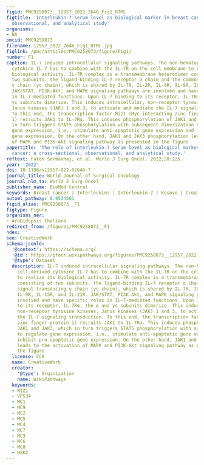 ```yaml
---
figid: PMC9258073__12957_2022_2646_Fig1_HTML
figtitle: 'Interleukin‑7 serum level as biological marker in breast cancer: a cross‑sectional,
  observational, and analytical study'
organisms:
- NA
pmcid: PMC9258073
filename: 12957_2022_2646_Fig1_HTML.jpg
figlink: /pmc/articles/PMC9258073/figure/Fig1/
number: F1
caption: IL-7 induced intracellular signaling pathways. The non-hematopoietic cell-derived
  cytokine IL-7 has to combine with the IL-7R on the cell membrane to realize its
  biological activity. IL-7R complex is a transmembrane heterodimer consisting of
  two subunits, the ligand-binding IL-7 receptor α chain and the common signal-transducing
  γ chain (γc chain), which is shared by IL-7R, IL-2R, IL-4R, IL-9R, IL-15R, and IL-21R.
  JAK/STAT, PI3K-Akt, and MAPK signaling pathways are involved and have specific roles
  in IL-7-mediated functions. Upon IL-7 binding to its receptor, IL-7Rα, the α and
  γc subunits dimerize. This induces intracellular, non-receptor tyrosine kinases,
  Janus kinases (JAK) 1 and 3, to activate and mediate the IL-7 signaling transduction.
  To this end, the transcription factor Miz1 (Myc-interacting zinc finger protein
  1) recruits JAK1 to IL-7Rα. This induces phosphorylation of JAK1 and JAK3, which
  in turn triggers STAT5 phosphorylation with subsequent dimerization to regulate
  gene expression, i.e., stimulate anti-apoptotic gene expression and inhibit pro-apoptotic
  gene expression. On the other hand, JAK1 and JAK3 phosphorylation leads to the activation
  of MAPK and PI3K-Akt signaling pathway as presented in the figure
papertitle: 'The role of interleukin‑7 serum level as biological marker in breast
  cancer: a cross‑sectional, observational, and analytical study.'
reftext: Faton Sermaxhaj, et al. World J Surg Oncol. 2022;20:225.
year: '2022'
doi: 10.1186/s12957-022-02646-7
journal_title: World Journal of Surgical Oncology
journal_nlm_ta: World J Surg Oncol
publisher_name: BioMed Central
keywords: Breast cancer | Interleukins | Interleukin-7 | Kosovo | Croatia | Biomarker
automl_pathway: 0.9534501
figid_alias: PMC9258073__F1
figtype: Figure
organisms_ner:
- Arabidopsis thaliana
redirect_from: /figures/PMC9258073__F1
ndex: ''
seo: CreativeWork
schema-jsonld:
  '@context': https://schema.org/
  '@id': https://pfocr.wikipathways.org/figures/PMC9258073__12957_2022_2646_Fig1_HTML.html
  '@type': Dataset
  description: IL-7 induced intracellular signaling pathways. The non-hematopoietic
    cell-derived cytokine IL-7 has to combine with the IL-7R on the cell membrane
    to realize its biological activity. IL-7R complex is a transmembrane heterodimer
    consisting of two subunits, the ligand-binding IL-7 receptor α chain and the common
    signal-transducing γ chain (γc chain), which is shared by IL-7R, IL-2R, IL-4R,
    IL-9R, IL-15R, and IL-21R. JAK/STAT, PI3K-Akt, and MAPK signaling pathways are
    involved and have specific roles in IL-7-mediated functions. Upon IL-7 binding
    to its receptor, IL-7Rα, the α and γc subunits dimerize. This induces intracellular,
    non-receptor tyrosine kinases, Janus kinases (JAK) 1 and 3, to activate and mediate
    the IL-7 signaling transduction. To this end, the transcription factor Miz1 (Myc-interacting
    zinc finger protein 1) recruits JAK1 to IL-7Rα. This induces phosphorylation of
    JAK1 and JAK3, which in turn triggers STAT5 phosphorylation with subsequent dimerization
    to regulate gene expression, i.e., stimulate anti-apoptotic gene expression and
    inhibit pro-apoptotic gene expression. On the other hand, JAK1 and JAK3 phosphorylation
    leads to the activation of MAPK and PI3K-Akt signaling pathway as presented in
    the figure
  license: CC0
  name: CreativeWork
  creator:
    '@type': Organization
    name: WikiPathways
  keywords:
  - MIZ1
  - VPS34
  - MC1
  - MC9
  - MC2
  - MC5
  - MC4
  - MC7
  - MC3
  - MC6
  - MC8
  - HXK2
---
```

